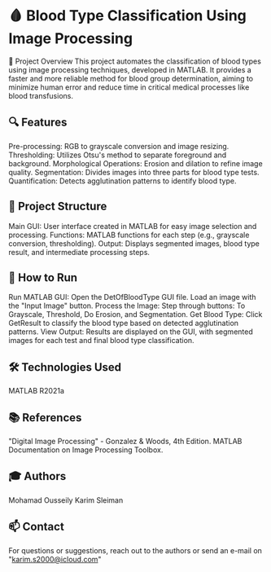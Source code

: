 # 🩸 Blood Type Classification Using Image Processing
📑 Project Overview
This project automates the classification of blood types using image processing techniques, developed in MATLAB. It provides a faster and more reliable method for blood group determination, aiming to minimize human error and reduce time in critical medical processes like blood transfusions.

## 🔍 Features
Pre-processing: RGB to grayscale conversion and image resizing.
Thresholding: Utilizes Otsu's method to separate foreground and background.
Morphological Operations: Erosion and dilation to refine image quality.
Segmentation: Divides images into three parts for blood type tests.
Quantification: Detects agglutination patterns to identify blood type.

## 📂 Project Structure
Main GUI: User interface created in MATLAB for easy image selection and processing.
Functions: MATLAB functions for each step (e.g., grayscale conversion, thresholding).
Output: Displays segmented images, blood type result, and intermediate processing steps.

## 🚀 How to Run
Run MATLAB GUI:
Open the DetOfBloodType GUI file.
Load an image with the "Input Image" button.
Process the Image:
Step through buttons: To Grayscale, Threshold, Do Erosion, and Segmentation.
Get Blood Type:
Click GetResult to classify the blood type based on detected agglutination patterns.
View Output:
Results are displayed on the GUI, with segmented images for each test and final blood type classification.

## 🛠️ Technologies Used
MATLAB R2021a

## 📚 References
"Digital Image Processing" - Gonzalez & Woods, 4th Edition.
MATLAB Documentation on Image Processing Toolbox.

## 🎓 Authors
Mohamad Ousseily
Karim Sleiman

## 📫 Contact
For questions or suggestions, reach out to the authors or send an e-mail on "karim.s2000@icloud.com"
